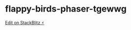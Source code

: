 # flappy-birds-phaser-tgewwg

[Edit on StackBlitz ⚡️](https://stackblitz.com/edit/flappy-birds-phaser-tgewwg)